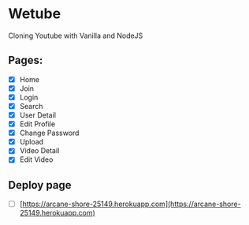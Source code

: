 # Wetube

Cloning Youtube with Vanilla and NodeJS

## Pages:

- [x] Home
- [x] Join
- [x] Login
- [x] Search
- [x] User Detail
- [x] Edit Profile
- [x] Change Password
- [x] Upload
- [x] Video Detail
- [x] Edit Video

## Deploy page

- [ ] [https://arcane-shore-25149.herokuapp.com](https://arcane-shore-25149.herokuapp.com)
